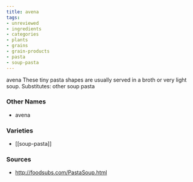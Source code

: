 ```yaml
---
title: avena
tags:
- unreviewed
- ingredients
- categories
- plants
- grains
- grain-products
- pasta
- soup-pasta
---
```

avena These tiny pasta shapes are usually served in a broth or very light soup. Substitutes: other soup pasta

### Other Names

* avena

### Varieties

* [[soup-pasta]]

### Sources
* http://foodsubs.com/PastaSoup.html
